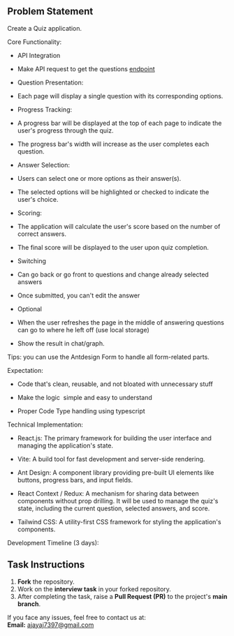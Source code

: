 ## Problem Statement

Create a Quiz application.

Core Functionality:

-   API Integration

-   Make API request to get the questions [endpoint](https://quizapi.io/api/v1/questions?apiKey=M7RT7dicTsTgRWHPM4LqiwuNuiHK9VmtPIuFZOnY&category=code&difficulty=Easy&limit=10&tags=JavaScript)

-   Question Presentation:

-   Each page will display a single question with its corresponding options.

-   Progress Tracking:

-   A progress bar will be displayed at the top of each page to indicate the user's progress through the quiz.

-   The progress bar's width will increase as the user completes each question.

-   Answer Selection:

-   Users can select one or more options as their answer(s).

-   The selected options will be highlighted or checked to indicate the user's choice.

-   Scoring:

-   The application will calculate the user's score based on the number of correct answers.

-   The final score will be displayed to the user upon quiz completion.

-   Switching

-   Can go back or go front to questions and change already selected answers

-   Once submitted, you can't edit the answer

-   Optional

-   When the user refreshes the page in the middle of answering questions can go to where he left off (use local storage)

-   Show the result in chat/graph.

Tips: you can use the Antdesign Form to handle all form-related parts. 

Expectation:

-   Code that's clean, reusable, and not bloated with unnecessary stuff

-   Make the logic  simple and easy to understand

-   Proper Code Type handling using typescript

Technical Implementation:

-   React.js: The primary framework for building the user interface and managing the application's state.

-   Vite: A build tool for fast development and server-side rendering.

-   Ant Design: A component library providing pre-built UI elements like buttons, progress bars, and input fields.

-   React Context / Redux: A mechanism for sharing data between components without prop drilling. It will be used to manage the quiz's state, including the current question, selected answers, and score.

-   Tailwind CSS: A utility-first CSS framework for styling the application's components.

Development Timeline (3 days):

## Task Instructions

1. **Fork** the repository.
2. Work on the **interview task** in your forked repository.
3. After completing the task, raise a **Pull Request (PR)** to the project's **main branch**.

If you face any issues, feel free to contact us at:  
**Email:** ajayaj7397@gmail.com